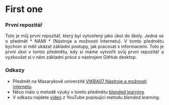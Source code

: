# First one

### První repozitář

<p align="justify">Toto je můj první repozitář, který byl vytvořený jako úkol do školy. Jedná se o předmět * NAMI * (Nástroje a možnosti Internetu). V tomto předmětu bychom si měli ukázat základní postupy, jak pracovat s informacemi. Toto je první úkol v tomto předmětu, kdy si máme vytvořit svůj první repozitář a vyzkoušet si v něm základní práce s nástrojem GitHub desktop.</p>

### Odkazy
- Předmět na Masarykově univerzitě [VIKBA07 Nástroje a možnosti internetu](http://is.muni.cz/predmet/phil/jaro2016/VIKBA07).
- Něco málo o metodě výuky v tomto předmětu [blended learning](https://cs.wikipedia.org/wiki/Blended_learning).
- V odkazu najdete [video](https://www.youtube.com/watch?v=3xMqJmMcME0) z YouTube popisující metodu *blended learning*.
